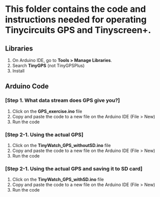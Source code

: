 # This folder contains the code and instructions needed for operating Tinycircuits GPS and Tinyscreen+. 

## Libraries
1. On Arduino IDE, go to **Tools > Manage Libraries**. 
2. Search **TinyGPS** (not TinyGPSPlus)
3. Install 

## Arduino Code
### [Step 1. What data stream does GPS give you?]
1. Click on the **GPS_exercise.ino** file
2. Copy and paste the code to a new file on the Arduino IDE (File > New)
3. Run the code

### [Step 2-1. Using the actual GPS]
1. Click on the **TinyWatch_GPS_withoutSD.ino** file
2. Copy and paste the code to a new file on the Arduino IDE (File > New)
3. Run the code

### [Step 2-1. Using the actual GPS and saving it to SD card]
1. Click on the **TinyWatch_GPS_withSD.ino** file
2. Copy and paste the code to a new file on the Arduino IDE (File > New)
3. Run the code
